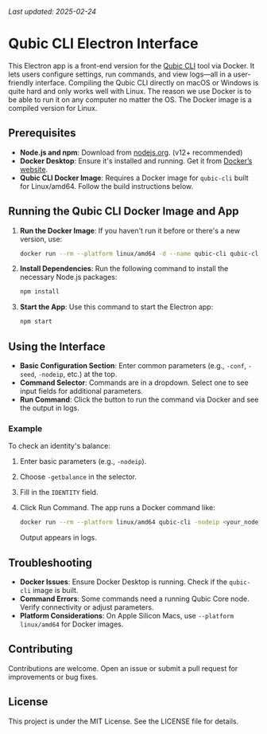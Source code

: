 _Last updated: 2025-02-24_

# Qubic CLI Electron Interface

This Electron app is a front-end version for the [Qubic CLI](https://github.com/qubic/qubic-cli) tool via Docker. It lets users configure settings, run commands, and view logs—all in a user-friendly interface. Compiling the Qubic CLI directly on macOS or Windows is quite hard and only works well with Linux. The reason we use Docker is to be able to run it on any computer no matter the OS. The Docker image is a compiled version for Linux.

## Prerequisites

- **Node.js and npm**: Download from [nodejs.org](https://nodejs.org). (v12+ recommended)
- **Docker Desktop**: Ensure it's installed and running. Get it from [Docker’s website](https://www.docker.com/products/docker-desktop).
- **Qubic CLI Docker Image**: Requires a Docker image for `qubic-cli` built for Linux/amd64. Follow the build instructions below.

## Running the Qubic CLI Docker Image and App

1. **Run the Docker Image**: If you haven't run it before or there's a new version, use:

   ```bash
   docker run --rm --platform linux/amd64 -d --name qubic-cli qubic-cli
   ```

2. **Install Dependencies**: Run the following command to install the necessary Node.js packages:

   ```bash
   npm install
   ```

3. **Start the App**: Use this command to start the Electron app:

   ```bash
   npm start
   ```

## Using the Interface

- **Basic Configuration Section**: Enter common parameters (e.g., `-conf`, `-seed`, `-nodeip`, etc.) at the top.
- **Command Selector**: Commands are in a dropdown. Select one to see input fields for additional parameters.
- **Run Command**: Click the button to run the command via Docker and see the output in logs.

### Example

To check an identity's balance:

1. Enter basic parameters (e.g., `-nodeip`).
2. Choose `-getbalance` in the selector.
3. Fill in the `IDENTITY` field.
4. Click Run Command. The app runs a Docker command like:

   ```bash
   docker run --rm --platform linux/amd64 qubic-cli -nodeip <your_node_ip> -getbalance <IDENTITY>
   ```

   Output appears in logs.

## Troubleshooting

- **Docker Issues**: Ensure Docker Desktop is running. Check if the `qubic-cli` image is built.
- **Command Errors**: Some commands need a running Qubic Core node. Verify connectivity or adjust parameters.
- **Platform Considerations**: On Apple Silicon Macs, use `--platform linux/amd64` for Docker images.

## Contributing

Contributions are welcome. Open an issue or submit a pull request for improvements or bug fixes.

## License

This project is under the MIT License. See the LICENSE file for details.


